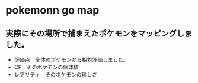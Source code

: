 # pokemonn go map
## 実際にその場所で捕まえたポケモンをマッピングしました。
* 評価点　全体のポケモンから相対評価しました。
* CP　そのポケモンの個体値
* レアリティ　そのポケモンの珍しさ
